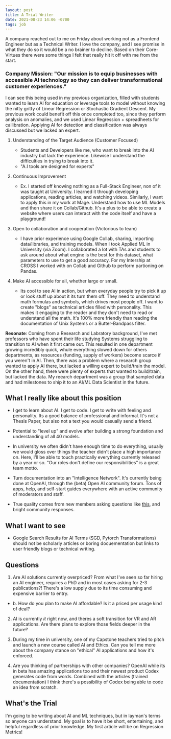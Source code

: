 ```yaml
---
layout: post
title: A Trial Writer
date: 2021-08-23 14:06 -0700
tags: job
---
```

A company reached out to me on Friday about working not as a Frontend Engineer but as a Technical Writer. I love the company, and I see promise in what they do so it would be a no brainer to decline. Based on their Core-Virtues there were some things I felt that really hit it off with me from the start.

### Company Mission:  "Our mission is to equip businesses with accessible AI technology so they can deliver transformational customer experiences."

I can see this being used in my previous organization, filled with students wanted to learn AI for education or leverage tools to model without knowing the nitty gritty of Linear Regression or Stochastic Gradient Descent. My previous work could benefit off this once completed too, since they perform analysis on anomalies, and we used Linear Regression + spreadheets for callibration. Applying AI for detection and classification was always discussed but we lacked an expert.

1. Understanding of the Target Audience (Customer Focused)
   - Students and Developers like me, who want to break into the AI industry but lack the experience. Likewise I understand the difficulties in trying to break into it. 
   - "A.I tools are designed for experts"
  
2. Continuous Improvement
   - Ex. I started off knowing nothing as a Full-Stack Engineer, non of it was taught at University. I learned it through developing applications, reading articles, and watching videos. Similarly, I want to apply this in my work at Mage. Understand how to use ML Models and then share it on Collab/Github. It's a plus to be able to create a website where users can interact with the code itself and have a playground!

3. Open to collaboration and cooperation (Victorious to team)
   - I have prior experience using Google Collab, sharing, importing data/libraries, and training models. When I took Applied ML in University (via Zoom). I collaborated a lot with TAs and students to ask around about what engine is the best for this dataset, what parameters to use to get a good accuracy. For my Intership at CROSS I worked with on Collab and Github to perform partioning on Pandas.

4. Make AI accessible for all, whether large or small.
   - Its cool to see AI in action, but when everyday people try to pick it up or look stuff up about it its turn them off. They need to understand math formulas and symbols, which drives most people off. I want to create "blogs" as technical articles filled with personality. This makes it engaging to the reader and they don't need to read or understand all the math. It's 100% more friendly than reading the documentation of Unix Systems or a Butter-Bandpass filter.
  
**Resonate**:
Coming from a Research and Labratory background, I've met professors who have spent their life studying Systems struggling to transition to AI when it first came out. This resulted in one department growing incredibly quick, whule everything slowed down for others departments, as resources (funding, supply of workers) become scarce if you weren't in AI. Then, there was a problem where a research group wanted to apply AI there, but lacked a willing expert to build/train the model. On the other hand, there were plenty of experts that wanted to build/train, but lacked the data. My reearch department was a group that sampled data and had milestones to ship it to an AI/ML Data Scientist in the future.

## What I really like about this position

- I get to learn about AI. I get to code. I get to write with feeling and personality. Its a good balance of professional and informal. It's not a Thesis Paper, but also not a text you would casually send a friend.

- Potential to "level up" and evolve after building a strong foundation and understanding of all 40 models.

- In university we often didn't have enough time to do everything, usually we would gloss over things the teacher didn't place a high importance on. Here, I'll be able to touch practically everything currently released by a year or so. "Our roles don't define our responsibilities" is a great team motto.

- Turn documentation into an "Intelligence Network". It's currently being done at OpenAI, through the (beta) Open AI community forum. Tons of apps, help, and self-start guides everywhere with an active community of moderators and staff.
- True quality comes from new members asking questions like [this](https://community.openai.com/t/can-a-complete-coding-n00b-build-an-app-with-gpt-3/5747/34 
), and bright community responses.

## What I want to see

- Google Search Results for AI Terms (SGD, Pytorch Transformations) should not be scholarly articles or boring docuementation but links to user friendly blogs or technical writing.

## Questions

1. Are AI solutions currently overpriced? From what I've seen so far hiring an AI engineer, requires a PhD and in most cases asking for 2-3 publications?! There's a low supply due to its time consuming and expensive barrier to entry. 
- b. How do you plan to make AI affordable? 
Is it a priced per usage kind of deal?

2. AI is currently *it* right now, and theres a soft transition for VR and AR applications. Are there plans to explore those fields deeper in the future? 

3. During my time in university, one of my Capstone teachers tried to pitch and launch a new course called AI and Ethics. 
Can you tell me more about the company stance on "ethical" AI applications and how it's enforced.

4. Are you thinking of partnerships with other companies? 
OpenAI while its in beta has amazing applications too and their newest product Codex generates code from words. Combined with the articles (trained documentation) I think there's a possibility of Codex being able to code an idea from scratch.

## What's the Trial

I'm going to be writing about AI and ML techniques, but in layman's terms so anyone can understand. My goal is to have it be short, entertaining, and helpful regardless of prior knowledge. My first article will be on Regression Metrics! 
